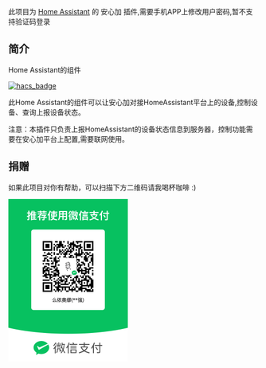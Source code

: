 此项目为 [Home Assistant](https://www.home-assistant.io/) 的 安心加 插件,需要手机APP上修改用户密码,暂不支持验证码登录

## 简介

Home Assistant的组件

[![hacs_badge](https://img.shields.io/badge/HACS-Custom-41BDF5.svg?style=for-the-badge)](https://github.com/hacs/integration)

此Home Assistant的组件可以让安心加对接HomeAssistant平台上的设备,控制设备、查询上报设备状态。

注意：本插件只负责上报HomeAssistant的设备状态信息到服务器，控制功能需要在安心加平台上配置,需要联网使用。



## 捐赠

如果此项目对你有帮助，可以扫描下方二维码请我喝杯咖啡 :)

![](assets/mm.png)
